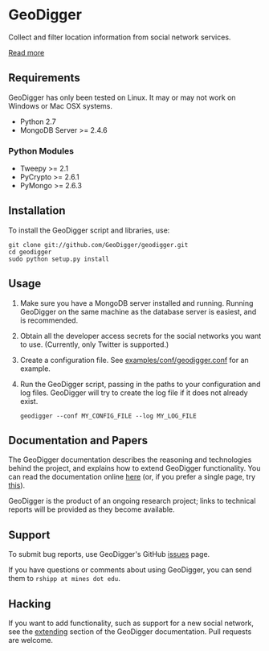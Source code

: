 GeoDigger
=========

Collect and filter location information from social network services.

[Read more](docs/index.md)

## Requirements

GeoDigger has only been tested on Linux. It may or may not work on
Windows or Mac OSX systems.

* Python 2.7
* MongoDB Server >= 2.4.6

### Python Modules

* Tweepy >= 2.1
* PyCrypto >= 2.6.1
* PyMongo >= 2.6.3

## Installation

To install the GeoDigger script and libraries, use:

    git clone git://github.com/GeoDigger/geodigger.git
    cd geodigger
    sudo python setup.py install

## Usage

1. Make sure you have a MongoDB server installed and running. Running
   GeoDigger on the same machine as the database server is easiest, and
   is recommended.

2. Obtain all the developer access secrets for the social networks you want to
   use. (Currently, only Twitter is supported.)

3. Create a configuration file. See
   [examples/conf/geodigger.conf](examples/conf/geodigger.conf) for an
   example.

4. Run the GeoDigger script, passing in the paths to your configuration
   and log files. GeoDigger will try to create the log file if it does
   not already exist.

    `geodigger --conf MY_CONFIG_FILE --log MY_LOG_FILE`


## Documentation and Papers

The GeoDigger documentation describes the reasoning and technologies
behind the project, and explains how to extend GeoDigger functionality.
You can read the documentation online [here](docs/index.md) (or, if you
prefer a single page, try [this](docs/onepage.md)).

GeoDigger is the product of an ongoing research project; links to
technical reports will be provided as they become available.

## Support

To submit bug reports, use GeoDigger's GitHub
[issues](https://github.com/GeoDigger/geodigger/issues) page.

If you have questions or comments about using GeoDigger, you can send
them to `rshipp at mines dot edu`.

## Hacking

If you want to add functionality, such as support for a new social
network, see the [extending](docs/geodigger.md#extending) section of the
GeoDigger documentation. Pull requests are welcome.
